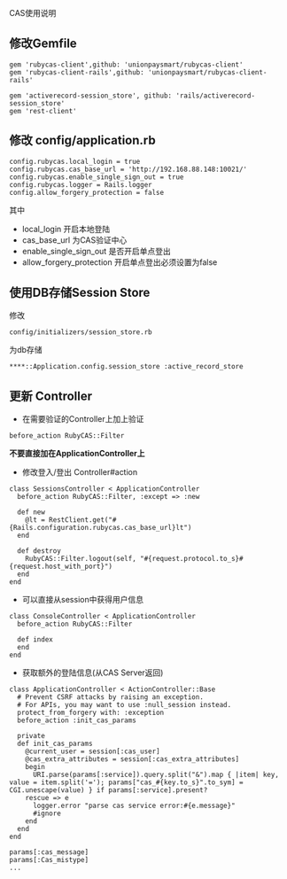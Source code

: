 CAS使用说明

## 修改Gemfile

```
gem 'rubycas-client',github: 'unionpaysmart/rubycas-client'
gem 'rubycas-client-rails',github: 'unionpaysmart/rubycas-client-rails'

gem 'activerecord-session_store', github: 'rails/activerecord-session_store'
gem 'rest-client'
```

## 修改 config/application.rb

```
config.rubycas.local_login = true
config.rubycas.cas_base_url = 'http://192.168.88.148:10021/'
config.rubycas.enable_single_sign_out = true
config.rubycas.logger = Rails.logger
config.allow_forgery_protection = false
```

其中

* local_login  开启本地登陆
* cas_base_url 为CAS验证中心
* enable_single_sign_out 是否开启单点登出
* allow_forgery_protection  开启单点登出必须设置为false

## 使用DB存储Session Store

修改

```
config/initializers/session_store.rb
```

为db存储

```
****::Application.config.session_store :active_record_store
```


## 更新 Controller

* 在需要验证的Controller上加上验证

```
before_action RubyCAS::Filter
```

**不要直接加在ApplicationController上**

* 修改登入/登出 Controller#action

```
class SessionsController < ApplicationController
  before_action RubyCAS::Filter, :except => :new

  def new
    @lt = RestClient.get("#{Rails.configuration.rubycas.cas_base_url}lt")
  end

  def destroy
    RubyCAS::Filter.logout(self, "#{request.protocol.to_s}#{request.host_with_port}")
  end
end

```

* 可以直接从session中获得用户信息

```
class ConsoleController < ApplicationController
  before_action RubyCAS::Filter

  def index
  end
end
```


* 获取额外的登陆信息(从CAS Server返回)

```
class ApplicationController < ActionController::Base
  # Prevent CSRF attacks by raising an exception.
  # For APIs, you may want to use :null_session instead.
  protect_from_forgery with: :exception
  before_action :init_cas_params

  private
  def init_cas_params
    @current_user = session[:cas_user]
    @cas_extra_attributes = session[:cas_extra_attributes]
    begin
      URI.parse(params[:service]).query.split("&").map { |item| key, value = item.split('='); params["cas_#{key.to_s}".to_sym] = CGI.unescape(value) } if params[:service].present?
    rescue => e
      logger.error "parse cas service error:#{e.message}"
      #ignore
    end
  end
end

```


```
params[:cas_message]
params[:Cas_mistype]
...
```